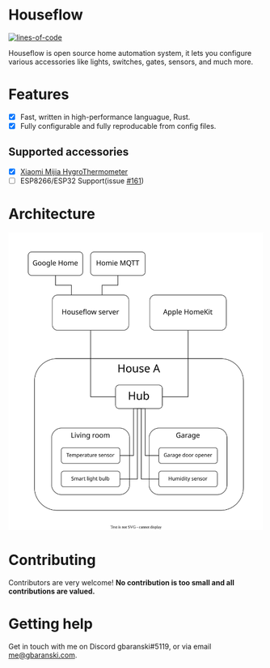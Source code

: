 # Houseflow

[![lines-of-code](https://img.shields.io/tokei/lines/github/gbaranski/houseflow)](https://github.com/gbaranski/houseflow)

Houseflow is open source home automation system, it lets you configure various accessories like lights, switches, gates, sensors, and much more.

# Features

- [x] Fast, written in high-performance languague, Rust.
- [x] Fully configurable and fully reproducable from config files.

## Supported accessories

- [X] [Xiaomi Mijia HygroThermometer](https://www.xiaomiproducts.nl/en/xiaomi-mijia-bluetooth-thermometer-and-hygrometer.html)
- [ ] ESP8266/ESP32 Support(issue [#161](https://github.com/gbaranski/houseflow/issues/161))

# Architecture

<img src="./docs/architecture.svg">

# Contributing
Contributors are very welcome! **No contribution is too small and all contributions are valued.**

# Getting help
Get in touch with me on Discord gbaranski#5119, or via email me@gbaranski.com.
